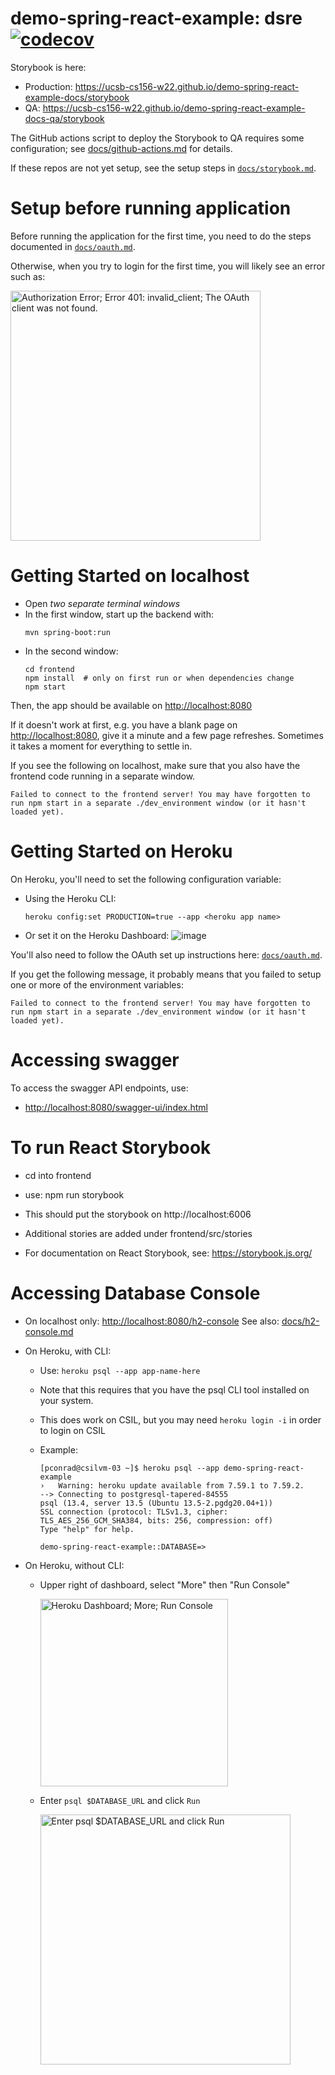 # demo-spring-react-example: dsre [![codecov](https://codecov.io/gh/ucsb-cs156-w22/jpa03-mglush/branch/master/graph/badge.svg?token=cUCc9I2XEY)](https://codecov.io/gh/ucsb-cs156-w22/jpa03-mglush)

Storybook is here:

- Production: <https://ucsb-cs156-w22.github.io/demo-spring-react-example-docs/storybook>
- QA: <https://ucsb-cs156-w22.github.io/demo-spring-react-example-docs-qa/storybook>

The GitHub actions script to deploy the Storybook to QA requires some configuration; see [docs/github-actions.md](docs/github-actions.md) for details.

If these repos are not yet setup, see the setup steps in [`docs/storybook.md`](docs/storybook.md).

# Setup before running application

Before running the application for the first time,
you need to do the steps documented in [`docs/oauth.md`](docs/oauth.md).

Otherwise, when you try to login for the first time, you
will likely see an error such as:

<img src="https://user-images.githubusercontent.com/1119017/149858436-c9baa238-a4f7-4c52-b995-0ed8bee97487.png" alt="Authorization Error; Error 401: invalid_client; The OAuth client was not found." width="400"/>

# Getting Started on localhost

- Open _two separate terminal windows_
- In the first window, start up the backend with:
  ```
  mvn spring-boot:run
  ```
- In the second window:
  ```
  cd frontend
  npm install  # only on first run or when dependencies change
  npm start
  ```

Then, the app should be available on <http://localhost:8080>

If it doesn't work at first, e.g. you have a blank page on <http://localhost:8080>, give it a minute and a few page refreshes. Sometimes it takes a moment for everything to settle in.

If you see the following on localhost, make sure that you also have the frontend code running in a separate window.

```
Failed to connect to the frontend server! You may have forgotten to run npm start in a separate ./dev_environment window (or it hasn't loaded yet).
```

# Getting Started on Heroku

On Heroku, you'll need to set the following configuration variable:

- Using the Heroku CLI:
  ```
  heroku config:set PRODUCTION=true --app <heroku app name>
  ```
- Or set it on the Heroku Dashboard:
  ![image](https://user-images.githubusercontent.com/1119017/149855768-7b56164a-98f7-4357-b877-da34b7bd9ea4.png)

You'll also need to follow the OAuth set up instructions here: [`docs/oauth.md`](docs/oauth.md).

If you get the following message, it probably means that you failed to setup one or more of the environment variables:

```
Failed to connect to the frontend server! You may have forgotten to run npm start in a separate ./dev_environment window (or it hasn't loaded yet).
```

# Accessing swagger

To access the swagger API endpoints, use:

- <http://localhost:8080/swagger-ui/index.html>

# To run React Storybook

- cd into frontend
- use: npm run storybook
- This should put the storybook on http://localhost:6006
- Additional stories are added under frontend/src/stories

- For documentation on React Storybook, see: https://storybook.js.org/

# Accessing Database Console

- On localhost only: <http://localhost:8080/h2-console> See also: [docs/h2-console.md](docs/h2-console.md)
- On Heroku, with CLI:

  - Use: `heroku psql --app app-name-here`
  - Note that this requires that you have the psql CLI tool installed on your system.
  - This does work on CSIL, but you may need `heroku login -i` in order to login on CSIL
  - Example:

    ```
    [pconrad@csilvm-03 ~]$ heroku psql --app demo-spring-react-example
    ›   Warning: heroku update available from 7.59.1 to 7.59.2.
    --> Connecting to postgresql-tapered-84555
    psql (13.4, server 13.5 (Ubuntu 13.5-2.pgdg20.04+1))
    SSL connection (protocol: TLSv1.3, cipher: TLS_AES_256_GCM_SHA384, bits: 256, compression: off)
    Type "help" for help.

    demo-spring-react-example::DATABASE=>
    ```

- On Heroku, without CLI:

  - Upper right of dashboard, select "More" then "Run Console"

    <img alt="Heroku Dashboard; More; Run Console" src="https://user-images.githubusercontent.com/1119017/150204550-a1027ab8-6ce7-4770-b566-a43928f5c3a0.png" width="300" />

  - Enter `psql $DATABASE_URL` and click `Run`

    <img alt="Enter psql $DATABASE_URL and click Run" src="https://user-images.githubusercontent.com/1119017/150206174-43193825-1afd-49f4-aeaf-cfadf0c0c6f3.png" width="400" />
